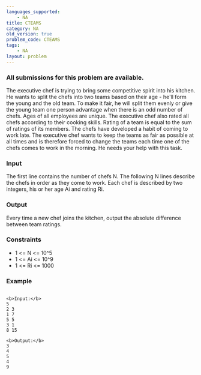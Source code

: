 ```yaml
---
languages_supported:
    - NA
title: CTEAMS
category: NA
old_version: true
problem_code: CTEAMS
tags:
    - NA
layout: problem
---
```

###  All submissions for this problem are available. 

The executive chef is trying to bring some competitive spirit into his kitchen. He wants to split the chefs into two teams based on their age - he'll form the young and the old team. To make it fair, he will split them evenly or give the young team one person advantage when there is an odd number of chefs. Ages of all employees are unique. The executive chef also rated all chefs according to their cooking skills. Rating of a team is equal to the sum of ratings of its members. The chefs have developed a habit of coming to work late. The executive chef wants to keep the teams as fair as possible at all times and is therefore forced to change the teams each time one of the chefs comes to work in the morning. He needs your help with this task.

### Input

The first line contains the number of chefs N. The following N lines describe the chefs in order as they come to work. Each chef is described by two integers, his or her age Ai and rating Ri.

### Output

Every time a new chef joins the kitchen, output the absolute difference between team ratings.

### Constraints

- 1 <= N <= 10^5
- 1 <= Ai <= 10^9
- 1 <= Ri <= 1000

### Example

```

<b>Input:</b>
5
2 3
1 7
5 5
3 1
8 15

<b>Output:</b>
3
4
5
4
9

```